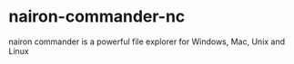 # nairon-commander-nc
nairon commander is a powerful file explorer for  Windows, Mac, Unix and Linux
